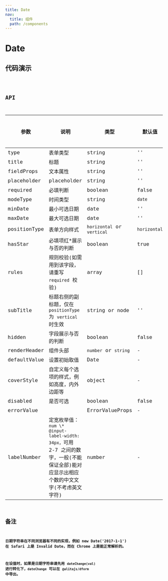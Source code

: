 ```yaml
---
title: Date
nav:
  title: 组件
  path: /components
---
```


# Date

## 代码演示

<code src="./demo/index.tsx" />

## API

| 参数         | 说明                                                                                                                                 | 类型                       | 默认值       | 是否必填 |
| ------------ | ------------------------------------------------------------------------------------------------------------------------------------ | -------------------------- | ------------ | -------- |
| type         | 表单类型                                                                                                                             | string                     | ''           | 是       |
| title        | 标题                                                                                                                                 | string                     | ''           | 是       |
| fieldProps   | 文本属性                                                                                                                             | string                     | ''           | 是       |
| placeholder  | placeholder                                                                                                                          | string                     | ''           | 否       |
| required     | 必填判断                                                                                                                             | boolean                    | false        | 否       |
| modeType     | 时间类型                                                                                                                             | string                     | `date`       | 否       |
| minDate      | 最小可选日期                                                                                                                         | date                       | ''           | 否       |
| maxDate      | 最大可选日期                                                                                                                         | date                       | ''           | 否       |
| positionType | 表单方向样式                                                                                                                         | `horizontal` or `vertical` | `horizontal` | 否       |
| hasStar      | 必填项红\*展示与否的判断                                                                                                             | boolean                    | true         | 否       |
| rules        | 规则校验(如需用到该字段，请重写 `required` 校验)                                                                                     | array                      | []           | 否       |
| subTitle     | 标题右侧的副标题，仅在 `positionType` 为 `vertical` 时生效                                                                           | string or node             | ''           | 否       |
| hidden       | 字段展示与否的判断                                                                                                                   | boolean                    | false        | 否       |
| renderHeader | 组件头部                                                                                                                             | `number` or `string`       | -            | 否       |
| defaultValue | 设置初始取值                                                                                                                         | Date                       | -            | 否       |
| coverStyle   | 自定义每个选项的样式，例如高度，内外边距等                                                                                           | object                     | -            | 否       |
| disabled     | 是否可选                                                                                                                             | boolean                    | false        | 否       |
| errorValue   |                                                                                                                                      | ErrorValueProps            | -            | 否       |
| labelNumber  | 定宽枚举值：`num \* @input-label-width: 34px，`可用 2-7 之间的数字，一般(不能保证全部)能对应显示出相应个数的中文文字(不考虑英文字符) | number                     | -            | 否       |


## 备注

**日期字符串在不同浏览器有不同的实现，例如 new Date('2017-1-1') 在 Safari 上是 Invalid Date，而在 Chrome 上是能正常解析的。**

**在设值时，如果是日期字符串请先用 `dateChange(val)` 进行转化下，`dateChange` 可以在 `@alitajs/dform` 中导出。**
